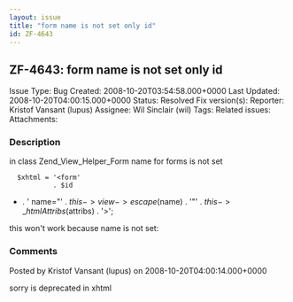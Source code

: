 ```yaml
---
layout: issue
title: "form name is not set only id"
id: ZF-4643
---
```


ZF-4643: form name is not set only id
-------------------------------------

 Issue Type: Bug Created: 2008-10-20T03:54:58.000+0000 Last Updated: 2008-10-20T04:00:15.000+0000 Status: Resolved Fix version(s): 
 Reporter:  Kristof Vansant (lupus)  Assignee:  Wil Sinclair (wil)  Tags: 
 Related issues: 
 Attachments: 
### Description

in class Zend\_View\_Helper\_Form name for forms is not set

 
      $xhtml = '<form'
               . $id


+ . ' name="' . $this->view->escape($name) . '"' . $this->\_htmlAttribs($attribs) . '>';

this won't work because name is not set:

 

 

### Comments

Posted by Kristof Vansant (lupus) on 2008-10-20T04:00:14.000+0000

sorry is deprecated in xhtml

 

 